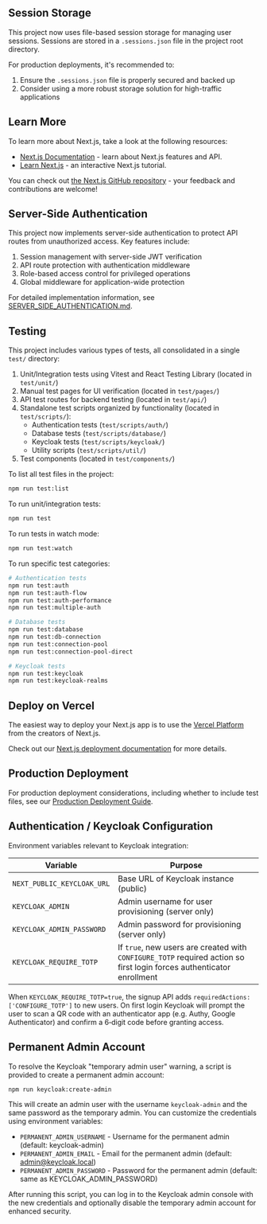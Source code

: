 ## Session Storage

This project now uses file-based session storage for managing user sessions. Sessions are stored in a `.sessions.json` file in the project root directory.

For production deployments, it's recommended to:
1. Ensure the `.sessions.json` file is properly secured and backed up
2. Consider using a more robust storage solution for high-traffic applications

## Learn More

To learn more about Next.js, take a look at the following resources:

- [Next.js Documentation](https://nextjs.org/docs) - learn about Next.js features and API.
- [Learn Next.js](https://nextjs.org/learn) - an interactive Next.js tutorial.

You can check out [the Next.js GitHub repository](https://github.com/vercel/next.js) - your feedback and contributions are welcome!

## Server-Side Authentication

This project now implements server-side authentication to protect API routes from unauthorized access. Key features include:

1. Session management with server-side JWT verification
2. API route protection with authentication middleware
3. Role-based access control for privileged operations
4. Global middleware for application-wide protection

For detailed implementation information, see [SERVER_SIDE_AUTHENTICATION.md](SERVER_SIDE_AUTHENTICATION.md).

## Testing

This project includes various types of tests, all consolidated in a single `test/` directory:

1. Unit/Integration tests using Vitest and React Testing Library (located in `test/unit/`)
2. Manual test pages for UI verification (located in `test/pages/`)
3. API test routes for backend testing (located in `test/api/`)
4. Standalone test scripts organized by functionality (located in `test/scripts/`):
   - Authentication tests (`test/scripts/auth/`)
   - Database tests (`test/scripts/database/`)
   - Keycloak tests (`test/scripts/keycloak/`)
   - Utility scripts (`test/scripts/util/`)
5. Test components (located in `test/components/`)

To list all test files in the project:
```bash
npm run test:list
```

To run unit/integration tests:
```bash
npm run test
```

To run tests in watch mode:
```bash
npm run test:watch
```

To run specific test categories:
```bash
# Authentication tests
npm run test:auth
npm run test:auth-flow
npm run test:auth-performance
npm run test:multiple-auth

# Database tests
npm run test:database
npm run test:db-connection
npm run test:connection-pool
npm run test:connection-pool-direct

# Keycloak tests
npm run test:keycloak
npm run test:keycloak-realms
```

## Deploy on Vercel

The easiest way to deploy your Next.js app is to use the [Vercel Platform](https://vercel.com/new?utm_medium=default-template&filter=next.js&utm_source=create-next-app&utm_campaign=create-next-app-readme) from the creators of Next.js.

Check out our [Next.js deployment documentation](https://nextjs.org/docs/app/building-your-application/deploying) for more details.

## Production Deployment

For production deployment considerations, including whether to include test files, see our [Production Deployment Guide](PRODUCTION_DEPLOYMENT_GUIDE.md).

## Authentication / Keycloak Configuration

Environment variables relevant to Keycloak integration:

Variable | Purpose
-------- | -------
`NEXT_PUBLIC_KEYCLOAK_URL` | Base URL of Keycloak instance (public)
`KEYCLOAK_ADMIN` | Admin username for user provisioning (server only)
`KEYCLOAK_ADMIN_PASSWORD` | Admin password for provisioning (server only)
`KEYCLOAK_REQUIRE_TOTP` | If `true`, new users are created with `CONFIGURE_TOTP` required action so first login forces authenticator enrollment

When `KEYCLOAK_REQUIRE_TOTP=true`, the signup API adds `requiredActions: ['CONFIGURE_TOTP']` to new users. On first login Keycloak will prompt the user to scan a QR code with an authenticator app (e.g. Authy, Google Authenticator) and confirm a 6‑digit code before granting access.

## Permanent Admin Account

To resolve the Keycloak "temporary admin user" warning, a script is provided to create a permanent admin account:

```bash
npm run keycloak:create-admin
```

This will create an admin user with the username `keycloak-admin` and the same password as the temporary admin. You can customize the credentials using environment variables:

- `PERMANENT_ADMIN_USERNAME` - Username for the permanent admin (default: keycloak-admin)
- `PERMANENT_ADMIN_EMAIL` - Email for the permanent admin (default: admin@keycloak.local)
- `PERMANENT_ADMIN_PASSWORD` - Password for the permanent admin (default: same as KEYCLOAK_ADMIN_PASSWORD)

After running this script, you can log in to the Keycloak admin console with the new credentials and optionally disable the temporary admin account for enhanced security.